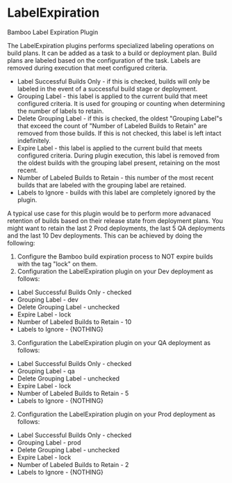 # LabelExpiration
Bamboo Label Expiration Plugin

The LabelExpiration plugins performs specialized labeling operations on build plans.  It can be added as a task to a build or deployment plan.  Build plans are labeled based on the configuration of the task.  Labels are removed during execution that meet configured criteria.

* Label Successful Builds Only - if this is checked, builds will only be labeled in the event of a successful build stage or deployment.
* Grouping Label - this label is applied to the current build that meet configured criteria.  It is used for grouping or counting when determining the number of labels to retain.
* Delete Grouping Label - if this is checked, the oldest "Grouping Label"s that exceed the count of "Number of Labeled Builds to Retain" are removed from those builds.  If this is not checked, this label is left intact indefinitely.
* Expire Label - this label is applied to the current build that meets configured criteria.  During plugin execution, this label is removed from the oldest builds with the grouping label present, retaining on the most recent.
* Number of Labeled Builds to Retain - this number of the most recent builds that are labeled with the grouping label are retained.
* Labels to Ignore - builds with this label are completely ignored by the plugin.

A typical use case for this plugin would be to perform more advanaced retention of builds based on their release state from deployment plans.  You might want to retain the last 2 Prod deployments, the last 5 QA deployments and the last 10 Dev deployments.  This can be achieved by doing the following:

1. Configure the Bamboo build expiration process to NOT expire builds with the tag "lock" on them.
2. Configuration the LabelExpiration plugin on your Dev deployment as follows:
* Label Successful Builds Only - checked
* Grouping Label - dev
* Delete Grouping Label - unchecked
* Expire Label - lock
* Number of Labeled Builds to Retain - 10
* Labels to Ignore - {NOTHING}
3. Configuration the LabelExpiration plugin on your QA deployment as follows:
* Label Successful Builds Only - checked
* Grouping Label - qa
* Delete Grouping Label - unchecked
* Expire Label - lock
* Number of Labeled Builds to Retain - 5
* Labels to Ignore - {NOTHING}
2. Configuration the LabelExpiration plugin on your Prod deployment as follows:
* Label Successful Builds Only - checked
* Grouping Label - prod
* Delete Grouping Label - unchecked
* Expire Label - lock
* Number of Labeled Builds to Retain - 2
* Labels to Ignore - {NOTHING}

